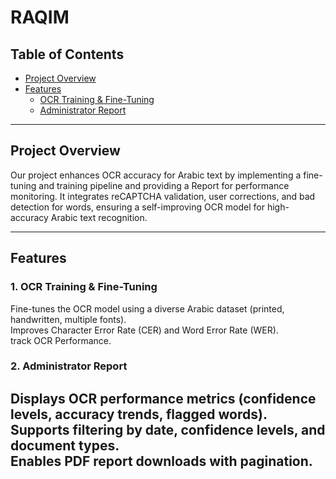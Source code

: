 # RAQIM

## Table of Contents
- [Project Overview](#project-overview)
- [Features](#features)
  - [OCR Training & Fine-Tuning](#ocr-training--fine-tuning)
  - [Administrator Report](#administrator-report)
---

## Project Overview
Our project enhances OCR accuracy for Arabic text by implementing a fine-tuning and training pipeline and providing a Report for performance monitoring. It integrates reCAPTCHA validation, user corrections, and bad detection for words, ensuring a self-improving OCR model for high-accuracy Arabic text recognition.

---

## Features

### 1. OCR Training & Fine-Tuning
 Fine-tunes the OCR model using a diverse Arabic dataset (printed, handwritten, multiple fonts).  
 Improves Character Error Rate (CER) and Word Error Rate (WER).  
 track OCR Performance.  

### 2. Administrator Report
 Displays OCR performance metrics (confidence levels, accuracy trends, flagged words).  
 Supports filtering by date, confidence levels, and document types.  
 Enables PDF report downloads with pagination.  
---
